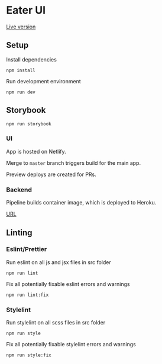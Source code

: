 # Eater UI

[Live version](https://eater-ui.netlify.app/)

## Setup

Install dependencies

```
npm install
```

Run development environment

```
npm run dev
```

## Storybook

```
npm run storybook
```

### UI

App is hosted on Netlify.

Merge to `master` branch triggers build for the main app.

Preview deploys are created for PRs.

### Backend

Pipeline builds container image, which is deployed to Heroku.

[URL](https://eater-api.herokuapp.com/)

## Linting

### Eslint/Prettier

Run eslint on all js and jsx files in src folder

```
npm run lint
```

Fix all potentially fixable eslint errors and warnings

```
npm run lint:fix
```

### Stylelint

Run stylelint on all scss files in src folder

```
npm run style
```

Fix all potentially fixable stylelint errors and warnings

```
npm run style:fix
```
